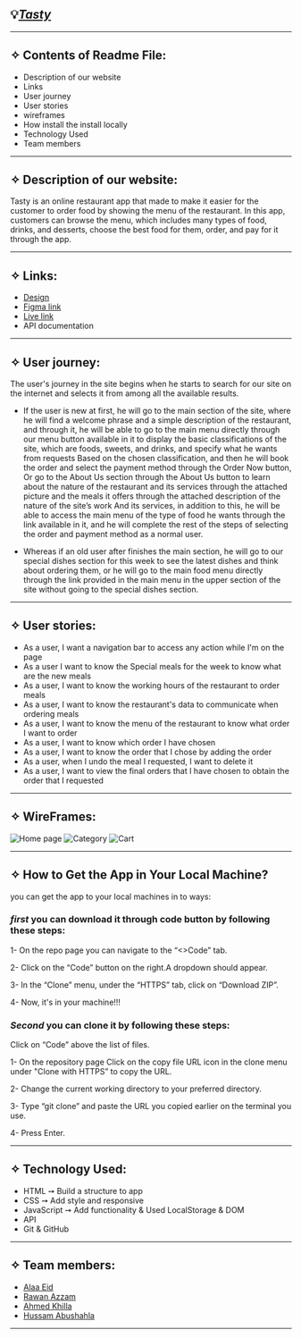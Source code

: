 ##  💡[***Tasty***](https://gsg-cf05.github.io/Online-Restaurant-Team12/)
-----------------------------------------------

## ✧ Contents of Readme File:
- Description of our website 
- Links
- User journey
- User stories
- wireframes
- How install the install locally
- Technology Used
- Team members

------------------------------------------------------

## ✧ Description of our website:
Tasty is an online restaurant app that made to make it easier for the customer to order food by showing the menu of the restaurant. In this app, customers can browse the menu, which includes many types of food, drinks, and desserts, choose the best food for them, order, and pay for it through the app.

------------------------------------------------------

## ✧ Links:
- [Design ](https://www.figma.com/file/7QIDOwDTVVwfE6vIaXsoc3/wireframe?node-id=21%3A3)
- [Figma link](https://www.figma.com/file/G8nDYDW4H3CYL4wHRIOVue/Online-Restaurant-App)
- [Live link](https://gsg-cf05.github.io/Online-Restaurant-Team12/)
- API documentation 
------------------------------------------------------
## ✧ User journey:
The user's journey in the site begins when he starts to search for our site on the internet and selects it from among all the available results.
 

  - If the user is new at first, he will go to the main section of the site, where he will find a welcome phrase and a simple description of the restaurant, and through it, he will be able to go to the main menu directly through our menu button available in it to display the basic classifications of the site, which are foods, sweets, and drinks, and specify what he wants from requests Based on the chosen classification, and then he will book the order and select the payment method through the Order Now button, Or go to the About Us section through the About Us button to learn about the nature of the restaurant and its services through the attached picture and the meals it offers through the attached description of the nature of the site’s work And its services, in addition to this, he will be able to access the main menu of the type of food he wants through the link available in it, and he will complete the rest of the steps of selecting the order and payment method as a normal user.


  -  Whereas if an old user after finishes the main   section, he will go to our special dishes section  for this week to see the latest dishes and think about ordering them, or he will go to the main food menu directly through the link provided in the main menu in the upper section of the site without going to the special dishes section.
------------------------------------------------------
## ✧ User stories:
- As a user, I want a navigation bar to access any action while I'm on the page
- As a user I want to know the Special meals for the week to know what are the new meals
- As a user, I want to know the working hours of the restaurant to order meals
- As a user, I want to know the restaurant's data to communicate when ordering meals
- As a user, I want to know the menu of the restaurant to know what order I want to order
- As a user, I want to know which order I have chosen
- As a user, I want to know the order that I chose by adding the order
- As a user, when I undo the meal I requested, I want to delete it
- As a user, I want to view the final orders that I have chosen to obtain the order that I requested

------------------------------------------------------
## ✧ WireFrames:
![Home page](https://user-images.githubusercontent.com/61549252/159138601-271f2951-195a-4967-924b-97b0675dc424.png)
![Category](https://user-images.githubusercontent.com/61549252/159138621-e89c8bb6-2d8f-4a26-8ecb-fe32460dc0fe.png)
![Cart](https://user-images.githubusercontent.com/61549252/159138629-ba08b50b-1d1b-4fbc-96fa-3314c786c2df.png)

-----------------------------------------------------  
## ✧ How to Get the App in Your Local Machine?

you can get the app to your local machines in to ways:
### ***first*** you can download it through code button by following these steps: 

1-  On the repo page you can navigate to the “<>Code” tab.

2-  Click on the “Code” button on the right.A dropdown should appear.

3-  In the “Clone” menu, under the “HTTPS” tab, click on “Download ZIP”.

4-  Now, it's in your machine!!!

### ***Second*** you can clone it by following these steps:

Click on “Code” above the list of files. 

1-  On the repository page Click on the copy file URL icon in the clone menu under "Clone with HTTPS” to copy the URL. 

2- Change the current working directory to your preferred directory.

3- Type “git clone” and paste the URL you copied earlier on the terminal you use.

4-  Press Enter.

------------------------------------------------------
## ✧ Technology Used:
- HTML ➙ Build a structure to app
- CSS ➙ Add style and responsive 
- JavaScript ➙ Add functionality & Used LocalStorage & DOM
- API 
- Git & GitHub 
------------------------------------------------------
## ✧ Team members:
- [Alaa Eid](https://github.com/AlaaEid-1) 
- [Rawan Azzam](https://github.com/Rawan-ZA)
- [Ahmed Khilla](https://github.com/ahmedkhilla)
- [Hussam Abushahla](https://github.com/hussamshahla)
------------------------------------------------------

